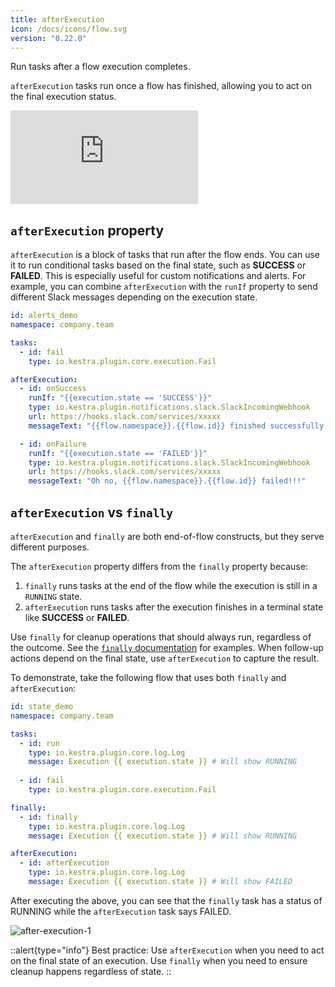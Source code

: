 ```yaml
---
title: afterExecution
icon: /docs/icons/flow.svg
version: "0.22.0"
---
```


Run tasks after a flow execution completes.

`afterExecution` tasks run once a flow has finished, allowing you to act on the final execution status.

<div class="video-container">
    <iframe src="https://www.youtube.com/embed/7PCOvxOl9LI?si=opJjV_Drs-dsjy_L" title="YouTube video player" frameborder="0" allow="accelerometer; autoplay; clipboard-write; encrypted-media; gyroscope; picture-in-picture; web-share" referrerpolicy="strict-origin-when-cross-origin" allowfullscreen></iframe>
</div>

## `afterExecution` property

`afterExecution` is a block of tasks that run after the flow ends. You can use it to run conditional tasks based on the final state, such as **SUCCESS** or **FAILED**. This is especially useful for custom notifications and alerts. For example, you can combine `afterExecution` with the `runIf` property to send different Slack messages depending on the execution state.

```yaml
id: alerts_demo
namespace: company.team

tasks:
  - id: fail
    type: io.kestra.plugin.core.execution.Fail

afterExecution:
  - id: onSuccess
    runIf: "{{execution.state == 'SUCCESS'}}"
    type: io.kestra.plugin.notifications.slack.SlackIncomingWebhook
    url: https://hooks.slack.com/services/xxxxx
    messageText: "{{flow.namespace}}.{{flow.id}} finished successfully!"

  - id: onFailure
    runIf: "{{execution.state == 'FAILED'}}"
    type: io.kestra.plugin.notifications.slack.SlackIncomingWebhook
    url: https://hooks.slack.com/services/xxxxx
    messageText: "Oh no, {{flow.namespace}}.{{flow.id}} failed!!!"
```

## `afterExecution` vs `finally`

`afterExecution` and `finally` are both end-of-flow constructs, but they serve different purposes.

The `afterExecution` property differs from the `finally` property because:
1. `finally` runs tasks at the end of the flow while the execution is still in a `RUNNING` state.
2. `afterExecution` runs tasks after the execution finishes in a terminal state like **SUCCESS** or **FAILED**.

Use `finally` for cleanup operations that should always run, regardless of the outcome. See the [`finally` documentation](./19.finally.md) for examples. When follow-up actions depend on the final state, use `afterExecution` to capture the result.

To demonstrate, take the following flow that uses both `finally` and `afterExecution`:

```yaml
id: state_demo
namespace: company.team

tasks:
  - id: run
    type: io.kestra.plugin.core.log.Log
    message: Execution {{ execution.state }} # Will show RUNNING
  
  - id: fail
    type: io.kestra.plugin.core.execution.Fail

finally:
  - id: finally
    type: io.kestra.plugin.core.log.Log
    message: Execution {{ execution.state }} # Will show RUNNING

afterExecution:
  - id: afterExecution 
    type: io.kestra.plugin.core.log.Log
    message: Execution {{ execution.state }} # Will show FAILED
```

After executing the above, you can see that the `finally` task has a status of RUNNING while the `afterExecution` task says FAILED.

![after-execution-1](/docs/concepts/after-execution-1.png)

::alert{type="info"}
Best practice: Use `afterExecution` when you need to act on the final state of an execution. Use `finally` when you need to ensure cleanup happens regardless of state.
::
